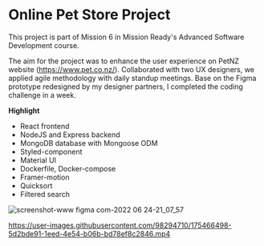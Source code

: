 # Online Pet Store Project

This project is part of Mission 6 in Mission Ready's Advanced Software Development course. 

The aim for the project was to enhance the user experience on PetNZ website (https://www.pet.co.nz/). Collaborated with two UX designers, we applied agile methodology with daily standup meetings. Base on the Figma prototype redesigned by my designer partners, I completed the coding challenge in a week.

__Highlight__
- React frontend
- NodeJS and Express backend
- MongoDB database with Mongoose ODM
- Styled-component
- Material UI
- Dockerfile, Docker-compose
- Framer-motion
- Quicksort
- Filtered search

![screenshot-www figma com-2022 06 24-21_07_57](https://user-images.githubusercontent.com/98294710/175503353-1ee5f300-488c-4827-9193-02c6ca812702.png)

https://user-images.githubusercontent.com/98294710/175466498-5d2bde91-1eed-4e54-b06b-bd78ef8c2846.mp4
